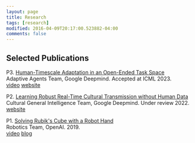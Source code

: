 ```yaml
---
layout: page
title: Research
tags: [research]
modified: 2016-04-09T20:17:00.523882-04:00
comments: false
---
```


## Selected Publications

P3. [Human-Timescale Adaptation in an Open-Ended Task Space](https://arxiv.org/pdf/2301.07608)<br/>
Adaptive Agents Team, Google Deepmind. Accepted at ICML 2023.<br/>
[video](https://www.youtube.com/watch?v=U93bUQ1roiw) [website](https://sites.google.com/view/adaptive-agent)

P2. [Learning Robust Real-Time Cultural Transmission without Human Data](https://arxiv.org/pdf/2203.00715)<br/>
Cultural General Intelligence Team, Google Deepmind. Under review 2022.<br/>
[website](https://sites.google.com/view/dm-cgi)

P1. [Solving Rubik's Cube with a Robot Hand](https://arxiv.org/pdf/1910.07113)<br/> 
Robotics Team, OpenAI. 2019.<br/>
[video](https://www.youtube.com/watch?v=x4O8pojMF0w) [blog](https://openai.com/research/solving-rubiks-cube)



<!-- ## Services

S5. Reviewer for ACL/EMNLP/ARR

S4. Toronto Women in Data Science Conference, <i>Invited Mentor</i>, 2019<br/>

S3. Google Go North Conference, <i>Invited Mentor</i>, 2017<br/>

S2. ECE Department Annual Graduate Students Conference, University of Toronto, <i>Organizer</i>, 2012<br/>

S1. Graduate Student Union, University of Toronto, <i>Student Representative</i>, 2012, 2013<br/>

## Invited Talks

T2. Toronto Women in Data Science Conference, <i>Invited Talk</i>, 2019<br/>
   
T1. Vector Institute Endless Summer School, <i>Invited Talk</i>, 2018<br/> -->
